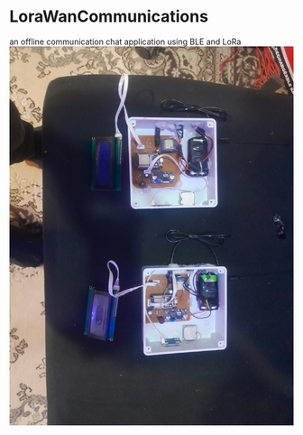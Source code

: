 # LoraWanCommunications
an offline communication chat application using BLE and LoRa 
![Alt text](hardware.jpg)

